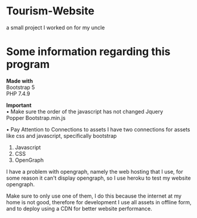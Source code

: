 # Tourism-Website
a small project I worked on for my uncle


# Some information regarding this program

**Made with** <br>
Bootstrap 5 <br>
PHP 7.4.9 <br>

**Important** <br>
• Make sure the order of the javascript has not changed 
  Jquery  
  Popper
  Bootstrap.min.js

• Pay Attention to Connections to assets
  I have two connections for assets like css and javascript, specifically bootstrap
  
  1.	Javascript
  2.	CSS
  3.	OpenGraph
  
    
  I have a problem with opengraph, namely the web hosting that I use, for some reason it can't display opengraph, so I use heroku to test my website opengraph. 
  
  Make sure to only use one of them, I do this because the internet at my home is not good, therefore for development I use all assets in offline form, and to deploy     using a CDN for better website performance. 
